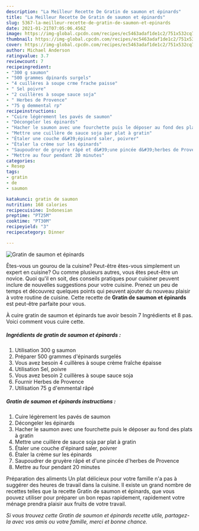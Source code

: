 ```yaml
---
description: "La Meilleur Recette De Gratin de saumon et épinards"
title: "La Meilleur Recette De Gratin de saumon et épinards"
slug: 5367-la-meilleur-recette-de-gratin-de-saumon-et-epinards
date: 2021-01-21T07:05:06.456Z
image: https://img-global.cpcdn.com/recipes/ec5463adaf1de1c2/751x532cq70/gratin-de-saumon-et-epinards-photo-principale-de-la-recette.jpg
thumbnail: https://img-global.cpcdn.com/recipes/ec5463adaf1de1c2/751x532cq70/gratin-de-saumon-et-epinards-photo-principale-de-la-recette.jpg
cover: https://img-global.cpcdn.com/recipes/ec5463adaf1de1c2/751x532cq70/gratin-de-saumon-et-epinards-photo-principale-de-la-recette.jpg
author: Michael Anderson
ratingvalue: 3.7
reviewcount: 7
recipeingredient:
- "300 g saumon"
- "500 grammes dpinards surgels"
- "4 cuillères à soupe crme frache paisse"
- " Sel poivre"
- "2 cuillères à soupe sauce soja"
- " Herbes de Provence"
- "75 g demmental rp"
recipeinstructions:
- "Cuire légèrement les pavés de saumon"
- "Décongeler les épinards"
- "Hacher le saumon avec une fourchette puis le déposer au fond des plats à gratin"
- "Mettre une cuillère de sauce soja par plat à gratin"
- "Étaler une couche d&#39;épinard saler, poivrer"
- "Étaler la crème sur les épinards"
- "Saupoudrer de gruyère râpé et d&#39;une pincée d&#39;herbes de Provence"
- "Mettre au four pendant 20 minutes"
categories:
- Resep
tags:
- gratin
- de
- saumon

katakunci: gratin de saumon 
nutrition: 168 calories
recipecuisine: Indonesian
preptime: "PT25M"
cooktime: "PT30M"
recipeyield: "3"
recipecategory: Dinner

---
```



![Gratin de saumon et épinards](https://img-global.cpcdn.com/recipes/ec5463adaf1de1c2/751x532cq70/gratin-de-saumon-et-epinards-photo-principale-de-la-recette.jpg)

Êtes-vous un gourou de la cuisine? Peut-être êtes-vous simplement un expert en cuisine? Ou comme plusieurs autres, vous êtes peut-être un novice. Quoi qu'il en soit, des conseils pratiques pour cuisiner peuvent inclure de nouvelles suggestions pour votre cuisine. Prenez un peu de temps et découvrez quelques points qui peuvent ajouter du nouveau plaisir à votre routine de cuisine. Cette recette de <strong> Gratin de saumon et épinards </strong> est peut-être parfaite pour vous.

<!--inarticleads1-->

À cuire gratin de saumon et épinards tue avoir besoin 7 Ingrédients et 8 pas. Voici comment vous cuire cette.

##### Ingrédients de gratin de saumon et épinards :

1. Utilisation 300 g saumon
1. Préparer 500 grammes d&#39;épinards surgelés
1. Vous avez besoin 4 cuillères à soupe crème fraîche épaisse
1. Utilisation  Sel, poivre
1. Vous avez besoin 2 cuillères à soupe sauce soja
1. Fournir  Herbes de Provence
1. Utilisation 75 g d&#39;emmental râpé




<!--inarticleads2-->

##### Gratin de saumon et épinards instructions :

1. Cuire légèrement les pavés de saumon
1. Décongeler les épinards
1. Hacher le saumon avec une fourchette puis le déposer au fond des plats à gratin
1. Mettre une cuillère de sauce soja par plat à gratin
1. Étaler une couche d&#39;épinard saler, poivrer
1. Étaler la crème sur les épinards
1. Saupoudrer de gruyère râpé et d&#39;une pincée d&#39;herbes de Provence
1. Mettre au four pendant 20 minutes




<!--inarticleads1-->

<p>
Préparation des aliments Un plat délicieux pour votre famille n'a pas à suggérer des heures de travail dans la cuisine. Il existe un grand nombre de recettes telles que la recette Gratin de saumon et épinards, que vous pouvez utiliser pour préparer un bon repas rapidement, rapidement votre ménage prendra plaisir aux fruits de votre travail.
</p>

<p>
<i>Si vous trouvez cette Gratin de saumon et épinards recette utile, partagez-la avec vos amis ou votre famille, merci et bonne chance.</i>
</p>
